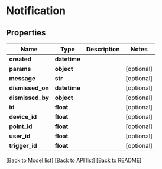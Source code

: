 # Notification

## Properties
Name | Type | Description | Notes
------------ | ------------- | ------------- | -------------
**created** | **datetime** |  | 
**params** | **object** |  | [optional] 
**message** | **str** |  | [optional] 
**dismissed_on** | **datetime** |  | [optional] 
**dismissed_by** | **object** |  | [optional] 
**id** | **float** |  | [optional] 
**device_id** | **float** |  | [optional] 
**point_id** | **float** |  | [optional] 
**user_id** | **float** |  | [optional] 
**trigger_id** | **float** |  | [optional] 

[[Back to Model list]](../README.md#documentation-for-models) [[Back to API list]](../README.md#documentation-for-api-endpoints) [[Back to README]](../README.md)


